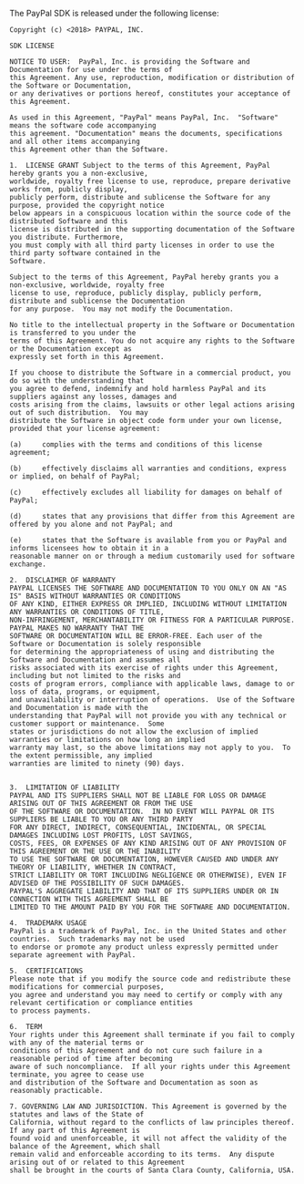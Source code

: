 The PayPal SDK is released under the following license:

    Copyright (c) <2018> PAYPAL, INC.

    SDK LICENSE

    NOTICE TO USER:  PayPal, Inc. is providing the Software and Documentation for use under the terms of 
    this Agreement. Any use, reproduction, modification or distribution of the Software or Documentation, 
    or any derivatives or portions hereof, constitutes your acceptance of this Agreement.

    As used in this Agreement, "PayPal" means PayPal, Inc.  "Software" means the software code accompanying
    this agreement. "Documentation" means the documents, specifications and all other items accompanying 
    this Agreement other than the Software.   

    1.  LICENSE GRANT Subject to the terms of this Agreement, PayPal hereby grants you a non-exclusive, 
    worldwide, royalty free license to use, reproduce, prepare derivative works from, publicly display, 
    publicly perform, distribute and sublicense the Software for any purpose, provided the copyright notice
    below appears in a conspicuous location within the source code of the distributed Software and this 
    license is distributed in the supporting documentation of the Software you distribute. Furthermore, 
    you must comply with all third party licenses in order to use the third party software contained in the 
    Software.

    Subject to the terms of this Agreement, PayPal hereby grants you a non-exclusive, worldwide, royalty free
    license to use, reproduce, publicly display, publicly perform, distribute and sublicense the Documentation 
    for any purpose.  You may not modify the Documentation.

    No title to the intellectual property in the Software or Documentation is transferred to you under the 
    terms of this Agreement. You do not acquire any rights to the Software or the Documentation except as 
    expressly set forth in this Agreement.

    If you choose to distribute the Software in a commercial product, you do so with the understanding that 
    you agree to defend, indemnify and hold harmless PayPal and its suppliers against any losses, damages and 
    costs arising from the claims, lawsuits or other legal actions arising out of such distribution.  You may 
    distribute the Software in object code form under your own license, provided that your license agreement:

    (a)     complies with the terms and conditions of this license agreement; 

    (b)     effectively disclaims all warranties and conditions, express or implied, on behalf of PayPal;

    (c)     effectively excludes all liability for damages on behalf of PayPal;

    (d)     states that any provisions that differ from this Agreement are offered by you alone and not PayPal; and

    (e)     states that the Software is available from you or PayPal and informs licensees how to obtain it in a 
    reasonable manner on or through a medium customarily used for software exchange.  

    2.  DISCLAIMER OF WARRANTY
    PAYPAL LICENSES THE SOFTWARE AND DOCUMENTATION TO YOU ONLY ON AN "AS IS" BASIS WITHOUT WARRANTIES OR CONDITIONS 
    OF ANY KIND, EITHER EXPRESS OR IMPLIED, INCLUDING WITHOUT LIMITATION ANY WARRANTIES OR CONDITIONS OF TITLE, 
    NON-INFRINGEMENT, MERCHANTABILITY OR FITNESS FOR A PARTICULAR PURPOSE.  PAYPAL MAKES NO WARRANTY THAT THE 
    SOFTWARE OR DOCUMENTATION WILL BE ERROR-FREE. Each user of the Software or Documentation is solely responsible 
    for determining the appropriateness of using and distributing the Software and Documentation and assumes all 
    risks associated with its exercise of rights under this Agreement, including but not limited to the risks and 
    costs of program errors, compliance with applicable laws, damage to or loss of data, programs, or equipment, 
    and unavailability or interruption of operations.  Use of the Software and Documentation is made with the 
    understanding that PayPal will not provide you with any technical or customer support or maintenance.  Some 
    states or jurisdictions do not allow the exclusion of implied warranties or limitations on how long an implied 
    warranty may last, so the above limitations may not apply to you.  To the extent permissible, any implied 
    warranties are limited to ninety (90) days.


    3.  LIMITATION OF LIABILITY
    PAYPAL AND ITS SUPPLIERS SHALL NOT BE LIABLE FOR LOSS OR DAMAGE ARISING OUT OF THIS AGREEMENT OR FROM THE USE 
    OF THE SOFTWARE OR DOCUMENTATION.  IN NO EVENT WILL PAYPAL OR ITS SUPPLIERS BE LIABLE TO YOU OR ANY THIRD PARTY 
    FOR ANY DIRECT, INDIRECT, CONSEQUENTIAL, INCIDENTAL, OR SPECIAL DAMAGES INCLUDING LOST PROFITS, LOST SAVINGS, 
    COSTS, FEES, OR EXPENSES OF ANY KIND ARISING OUT OF ANY PROVISION OF THIS AGREEMENT OR THE USE OR THE INABILITY 
    TO USE THE SOFTWARE OR DOCUMENTATION, HOWEVER CAUSED AND UNDER ANY THEORY OF LIABILITY, WHETHER IN CONTRACT, 
    STRICT LIABILITY OR TORT INCLUDING NEGLIGENCE OR OTHERWISE), EVEN IF ADVISED OF THE POSSIBILITY OF SUCH DAMAGES. 
    PAYPAL'S AGGREGATE LIABILITY AND THAT OF ITS SUPPLIERS UNDER OR IN CONNECTION WITH THIS AGREEMENT SHALL BE 
    LIMITED TO THE AMOUNT PAID BY YOU FOR THE SOFTWARE AND DOCUMENTATION. 

    4.  TRADEMARK USAGE
    PayPal is a trademark of PayPal, Inc. in the United States and other countries.  Such trademarks may not be used 
    to endorse or promote any product unless expressly permitted under separate agreement with PayPal.
    
    5.  CERTIFICATIONS
    Please note that if you modify the source code and redistribute these modifications for commercial purposes,
    you agree and understand you may need to certify or comply with any relevant certification or compliance entities
    to process payments. 

    6.  TERM
    Your rights under this Agreement shall terminate if you fail to comply with any of the material terms or 
    conditions of this Agreement and do not cure such failure in a reasonable period of time after becoming 
    aware of such noncompliance.  If all your rights under this Agreement terminate, you agree to cease use 
    and distribution of the Software and Documentation as soon as reasonably practicable.

    7. GOVERNING LAW AND JURISDICTION. This Agreement is governed by the statutes and laws of the State of 
    California, without regard to the conflicts of law principles thereof.  If any part of this Agreement is 
    found void and unenforceable, it will not affect the validity of the balance of the Agreement, which shall 
    remain valid and enforceable according to its terms.  Any dispute arising out of or related to this Agreement 
    shall be brought in the courts of Santa Clara County, California, USA.
